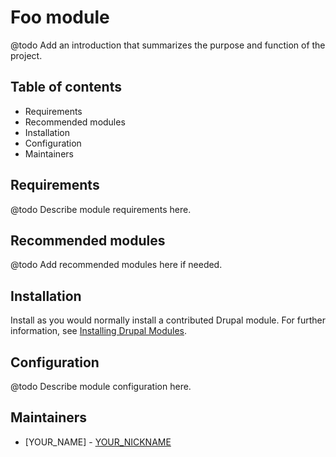 # Foo module

@todo Add an introduction that summarizes the purpose and function of the project.

## Table of contents

- Requirements
- Recommended modules
- Installation
- Configuration
- Maintainers

## Requirements

@todo Describe module requirements here.

## Recommended modules

@todo Add recommended modules here if needed.

## Installation

Install as you would normally install a contributed Drupal module. For further information, see [Installing Drupal Modules](https://www.drupal.org/docs/extending-drupal/installing-drupal-modules).

## Configuration

@todo Describe module configuration here.

## Maintainers

- [YOUR_NAME] - [YOUR_NICKNAME](https://www.drupal.org/u/YOUR_NICKNAME)
